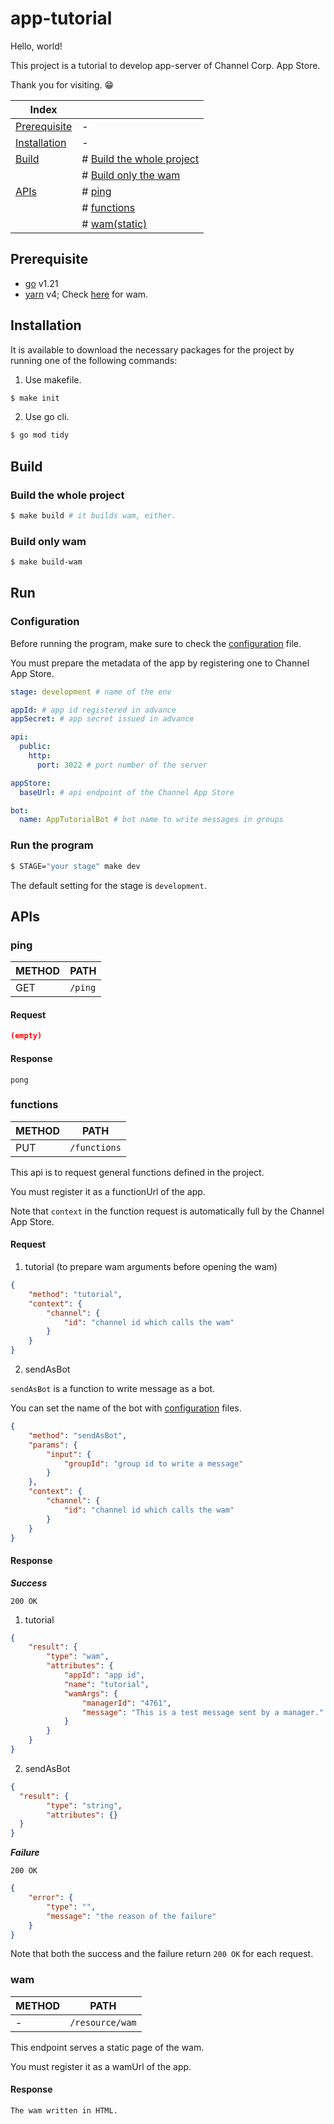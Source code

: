 # app-tutorial

Hello, world!

This project is a tutorial to develop app-server of Channel Corp. App Store.

Thank you for visiting. 😁

| Index                         |                                                       |
| ----------------------------- | ----------------------------------------------------- |
| [Prerequisite](#prerequisite) | -                                                     |
| [Installation](#installation) | -                                                     |
| [Build](#build)               | # [Build the whole project](#build-the-whole-project) |
|                               | # [Build only the wam](#build-only-wam)               |
| [APIs](#apis)                 | # [ping](#ping)                                       |
|                               | # [functions](#functions)                             |
|                               | # [wam(static)](#wam)                                 |

## Prerequisite

- [go](https://go.dev/) v1.21
- [yarn](https://yarnpkg.com/) v4; Check [here](wam) for wam.

## Installation

It is available to download the necessary packages for the project by running one of the following commands:

1. Use makefile.

```sh
$ make init
```

2. Use go cli.

```sh
$ go mod tidy
```

## Build

### Build the whole project

```sh
$ make build # it builds wam, either.
```

### Build only wam

```sh
$ make build-wam
```

## Run

### Configuration

Before running the program, make sure to check the [configuration](config/development.yml) file.

You must prepare the metadata of the app by registering one to Channel App Store.

```yaml
stage: development # name of the env

appId: # app id registered in advance
appSecret: # app secret issued in advance

api:
  public:
    http:
      port: 3022 # port number of the server

appStore:
  baseUrl: # api endpoint of the Channel App Store

bot:
  name: AppTutorialBot # bot name to write messages in groups
```

### Run the program

```sh
$ STAGE="your stage" make dev
```

The default setting for the stage is `development`.

## APIs

### ping

| METHOD | PATH    |
| ------ | ------- |
| GET    | `/ping` |

#### Request

```json
(empty)
```

#### Response

```text
pong
```

### functions

| METHOD | PATH         |
| ------ | ------------ |
| PUT    | `/functions` |

This api is to request general functions defined in the project.

You must register it as a functionUrl of the app.

Note that `context` in the function request is automatically full by the Channel App Store.

#### Request

1. tutorial (to prepare wam arguments before opening the wam)

```json
{
    "method": "tutorial",
    "context": {
        "channel": {
            "id": "channel id which calls the wam"
        }
    }
}
```

2. sendAsBot

`sendAsBot` is a function to write message as a bot.

You can set the name of the bot with [configuration](config) files.

```json
{
    "method": "sendAsBot",
    "params": {
        "input": {
            "groupId": "group id to write a message"
        }
    },
    "context": {
        "channel": {
            "id": "channel id which calls the wam"
        }
    }
}
```

#### Response

_**Success**_

```
200 OK
```

1. tutorial

```json
{
    "result": {
        "type": "wam",
        "attributes": {
            "appId": "app id",
            "name": "tutorial",
            "wamArgs": {
                "managerId": "4761",
                "message": "This is a test message sent by a manager."
            }
        }
    }
}
```

2. sendAsBot

```json
{
  "result": {
        "type": "string",
        "attributes": {}
  }
}
```

_**Failure**_

```
200 OK
```

```json
{
    "error": {
        "type": "",
        "message": "the reason of the failure"
    }
}
```

Note that both the success and the failure return `200 OK` for each request.

### wam

| METHOD | PATH            |
| ------ | --------------- |
| -      | `/resource/wam` |

This endpoint serves a static page of the wam.

You must register it as a wamUrl of the app.

#### Response

```
The wam written in HTML.
```
